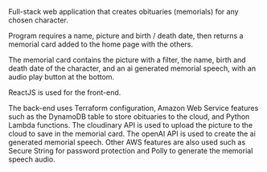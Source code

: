 Full-stack web application that creates obituaries (memorials) for any chosen character.

Program requires a name, picture and birth / death date, then returns a memorial card added to the home page with the others.

The memorial card contains the picture with a filter, the name, birth and death date of the character, and an ai generated memorial speech, with an audio play button at the bottom.

ReactJS is used for the front-end.

The back-end uses Terraform configuration, Amazon Web Service features such as the DynamoDB table to store obituaries to the cloud, and Python Lambda functions.
The cloudinary API is used to upload the picture to the cloud to save in the memorial card.
The openAI API is used to create the ai generated memorial speech.
Other AWS features are also used such as Secure String for password protection and Polly to generate the memorial speech audio.
